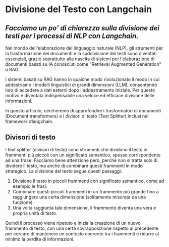 # Divisione del Testo con Langchain
## <i> Facciamo un po' di chiarezza sulla divisione dei testi per i processi di NLP con Langchain. </i>

Nel mondo dell'elaborazione del linguaggio naturale (NLP), gli strumenti per la trasformazione dei documenti e la suddivisione dei testi sono diventati essenziali, 
grazie soprattutto alla nascita di sistemi per l'elaborazione di documenti basati su IA conosciuti come "Retrieval Augmented Generation" o RAG.

I sistemi basati su RAG hanno in qualche modo rivoluzionato il modo in cui addestriamo i modelli linguistici di grandi dimensioni (LLM), consentendo loro di accedere a dati esterni dopo l'addestramento iniziale. 
Per questo motivo è diventata indispensabile una veloce ed efficace divisione delle informazioni.

In questo articolo, cercheremo di approfondire i trasformatori di documenti (Document transformers) e i divisori di testo (Text Splitter) inclusi nel framework #langchain.

## Divisori di testo
I text splitter (divisori di testo) sono strumenti che dividono il testo in frammenti più piccoli con un significato semantico, spesso corrispondente ad una frase. 
Facciamo bene attenzione però, perchè non si tratta solo di dividere il testo, ma anche di combinare questi frammenti in modo strategico. 
La divisione del testo segue questi passaggi:

1. Divisione il testo in piccoli frammenti con significato semantico, come ad esempio le frasi.
2. Combinare questi piccoli frammenti in un frammento più grande fino a raggiungere una certa dimensione (solitamente misurata da una funzione).
3. Una volta raggiunta tale dimensione, il frammento diventa una vera e propria unità di testo.

Quindi il processo viene ripetuto e inizia la creazione di un nuovo frammento di testo, con una certa sovrapposizione rispetto al precedente per cercare di mantenere un contesto coerente tra i frammenti e ridurre al minimo la perdita di informazioni.
